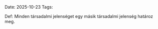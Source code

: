 Date: 2025-10-23
Tags: 

Def: Minden társadalmi jelenséget egy másik társadalmi jelenség határoz meg.


